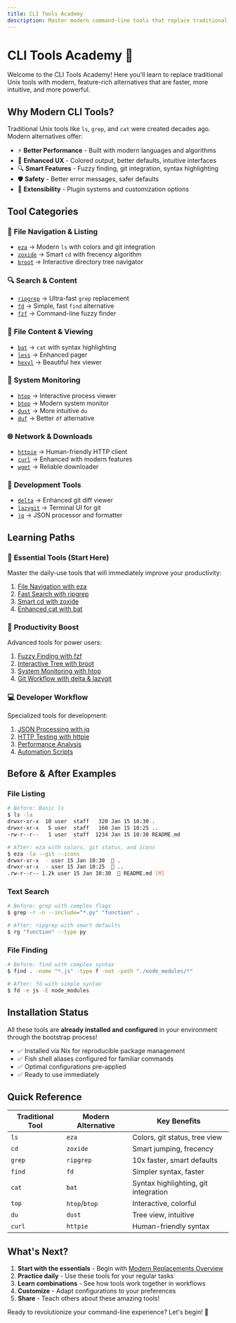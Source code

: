 ```yaml
---
title: CLI Tools Academy
description: Master modern command-line tools that replace traditional Unix utilities
---
```


# CLI Tools Academy 🚀

Welcome to the CLI Tools Academy! Here you'll learn to replace traditional Unix tools with modern, feature-rich alternatives that are faster, more intuitive, and more powerful.

## Why Modern CLI Tools?

Traditional Unix tools like `ls`, `grep`, and `cat` were created decades ago. Modern alternatives offer:

- ⚡ **Better Performance** - Built with modern languages and algorithms
- 🎨 **Enhanced UX** - Colored output, better defaults, intuitive interfaces
- 🔍 **Smart Features** - Fuzzy finding, git integration, syntax highlighting
- 🛡️ **Safety** - Better error messages, safer defaults
- 🔧 **Extensibility** - Plugin systems and customization options

## Tool Categories

### 📁 **File Navigation & Listing**
- [`eza`](/05-cli-tools-academy/file-navigation/eza/) → Modern `ls` with colors and git integration
- [`zoxide`](/05-cli-tools-academy/file-navigation/zoxide/) → Smart `cd` with frecency algorithm
- [`broot`](/05-cli-tools-academy/file-navigation/broot/) → Interactive directory tree navigator

### 🔍 **Search & Content**
- [`ripgrep`](/05-cli-tools-academy/text-processing/ripgrep/) → Ultra-fast `grep` replacement
- [`fd`](/05-cli-tools-academy/file-navigation/fd/) → Simple, fast `find` alternative
- [`fzf`](/05-cli-tools-academy/productivity/fzf/) → Command-line fuzzy finder

### 📄 **File Content & Viewing**
- [`bat`](/05-cli-tools-academy/text-processing/bat/) → `cat` with syntax highlighting
- [`less`](/05-cli-tools-academy/text-processing/less/) → Enhanced pager
- [`hexyl`](/05-cli-tools-academy/text-processing/hexyl/) → Beautiful hex viewer

### 🚀 **System Monitoring**
- [`htop`](/05-cli-tools-academy/system-monitoring/htop/) → Interactive process viewer
- [`btop`](/05-cli-tools-academy/system-monitoring/btop/) → Modern system monitor
- [`dust`](/05-cli-tools-academy/system-monitoring/dust/) → More intuitive `du`
- [`duf`](/05-cli-tools-academy/system-monitoring/duf/) → Better `df` alternative

### 🌐 **Network & Downloads**
- [`httpie`](/05-cli-tools-academy/productivity/httpie/) → Human-friendly HTTP client
- [`curl`](/05-cli-tools-academy/productivity/curl/) → Enhanced with modern features
- [`wget`](/05-cli-tools-academy/productivity/wget/) → Reliable downloader

### 🔧 **Development Tools**
- [`delta`](/05-cli-tools-academy/git-workflow/delta/) → Enhanced git diff viewer
- [`lazygit`](/05-cli-tools-academy/git-workflow/lazygit/) → Terminal UI for git
- [`jq`](/05-cli-tools-academy/data-tools/jq/) → JSON processor and formatter

## Learning Paths

### 🎯 **Essential Tools (Start Here)**
Master the daily-use tools that will immediately improve your productivity:

1. [File Navigation with eza](/05-cli-tools-academy/file-navigation/eza/)
2. [Fast Search with ripgrep](/05-cli-tools-academy/text-processing/ripgrep/)
3. [Smart cd with zoxide](/05-cli-tools-academy/file-navigation/zoxide/)
4. [Enhanced cat with bat](/05-cli-tools-academy/text-processing/bat/)

### 🚀 **Productivity Boost**
Advanced tools for power users:

1. [Fuzzy Finding with fzf](/05-cli-tools-academy/productivity/fzf/)
2. [Interactive Tree with broot](/05-cli-tools-academy/file-navigation/broot/)
3. [System Monitoring with htop](/05-cli-tools-academy/system-monitoring/htop/)
4. [Git Workflow with delta & lazygit](/05-cli-tools-academy/git-workflow/)

### 💻 **Developer Workflow**
Specialized tools for development:

1. [JSON Processing with jq](/05-cli-tools-academy/data-tools/jq/)
2. [HTTP Testing with httpie](/05-cli-tools-academy/productivity/httpie/)
3. [Performance Analysis](/05-cli-tools-academy/system-monitoring/)
4. [Automation Scripts](/08-automation-scripts/)

## Before & After Examples

### File Listing
```bash
# Before: Basic ls
$ ls -la
drwxr-xr-x  10 user  staff   320 Jan 15 10:30 .
drwxr-xr-x   5 user  staff   160 Jan 15 10:25 ..
-rw-r--r--   1 user  staff  1234 Jan 15 10:30 README.md

# After: eza with colors, git status, and icons
$ eza -la --git --icons
drwxr-xr-x  - user 15 Jan 10:30  📁 .
drwxr-xr-x  - user 15 Jan 10:25  📁 ..
.rw-r--r-- 1.2k user 15 Jan 10:30  📄 README.md [M]
```

### Text Search
```bash
# Before: grep with complex flags
$ grep -r -n --include="*.py" "function" .

# After: ripgrep with smart defaults
$ rg "function" --type py
```

### File Finding
```bash
# Before: find with complex syntax
$ find . -name "*.js" -type f -not -path "./node_modules/*"

# After: fd with simple syntax
$ fd -e js -E node_modules
```

## Installation Status

All these tools are **already installed and configured** in your environment through the bootstrap process!

- ✅ Installed via Nix for reproducible package management
- ✅ Fish shell aliases configured for familiar commands
- ✅ Optimal configurations pre-applied
- ✅ Ready to use immediately

## Quick Reference

| Traditional Tool | Modern Alternative | Key Benefits |
|-----------------|-------------------|--------------|
| `ls` | `eza` | Colors, git status, tree view |
| `cd` | `zoxide` | Smart jumping, frecency |
| `grep` | `ripgrep` | 10x faster, smart defaults |
| `find` | `fd` | Simpler syntax, faster |
| `cat` | `bat` | Syntax highlighting, git integration |
| `top` | `htop`/`btop` | Interactive, colorful |
| `du` | `dust` | Tree view, intuitive |
| `curl` | `httpie` | Human-friendly syntax |

## What's Next?

1. **Start with the essentials** - Begin with [Modern Replacements Overview](/05-cli-tools-academy/modern-replacements/)
2. **Practice daily** - Use these tools for your regular tasks
3. **Learn combinations** - See how tools work together in workflows
4. **Customize** - Adapt configurations to your preferences
5. **Share** - Teach others about these amazing tools!

Ready to revolutionize your command-line experience? Let's begin! 🎯
